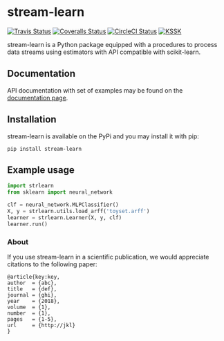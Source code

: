 # stream-learn

[![Travis Status](https://travis-ci.org/w4k2/stream-learn.svg?branch=master)](https://travis-ci.org/w4k2/stream-learn)
[![Coveralls Status](https://coveralls.io/repos/w4k2/stream-learn/badge.svg?branch=master&service=github)](https://coveralls.io/r/w4k2/stream-learn)
[![CircleCI Status](https://circleci.com/gh/w4k2/stream-learn.svg?style=shield&circle-token=:circle-token)](https://circleci.com/gh/w4k2/stream-learn/tree/master)
[![KSSK](https://img.shields.io/badge/KSSK-alive-green.svg)](http://kssk.pwr.edu.pl)

stream-learn is a Python package equipped with a procedures to process data streams using estimators with API compatible with scikit-learn.

## Documentation

API documentation with set of examples may be found on the [documentation page](https://w4k2.github.io/stream-learn/).

## Installation

stream-learn is available on the PyPi and you may install it with pip:

```
pip install stream-learn
```

## Example usage

```python
import strlearn
from sklearn import neural_network

clf = neural_network.MLPClassifier()
X, y = strlearn.utils.load_arff('toyset.arff')
learner = strlearn.Learner(X, y, clf)
learner.run()
```

### About

If you use stream-learn in a scientific publication, we would appreciate citations to the following paper:

```
@article{key:key,
author  = {abc},
title   = {def},
journal = {ghi},
year    = {2018},
volume  = {1},
number  = {1},
pages   = {1-5},
url     = {http://jkl}
}
```
